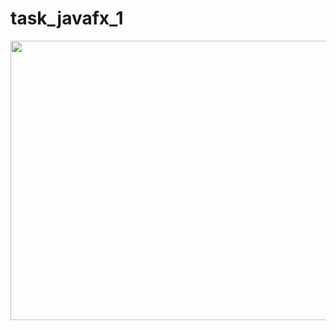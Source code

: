 # task_javafx_1

<img src="https://ruuv1a.db.files.1drv.com/y4mxnC8ObuoCk1s6sBwDqidmDZ9B8CwLIFEjLPh-OJgmfOVDUSNdCN0TVdrAp-fff0dC8wg1ce2OuArEgy6zJ9W6__Hn5IJ9mOJKZFRMs4j3jC9WGCsQ-uG_4G3Wwj0k5e-3DwnAAhWDW9tHr6znmFhxyDoeQtZk2ZD2McvhK1deXCoiSOqG8Pgjx2RLNFCOwyaB6066mgoAfq9RkX-6vBgUA/20211117005948.gif" width="720" height="447">
